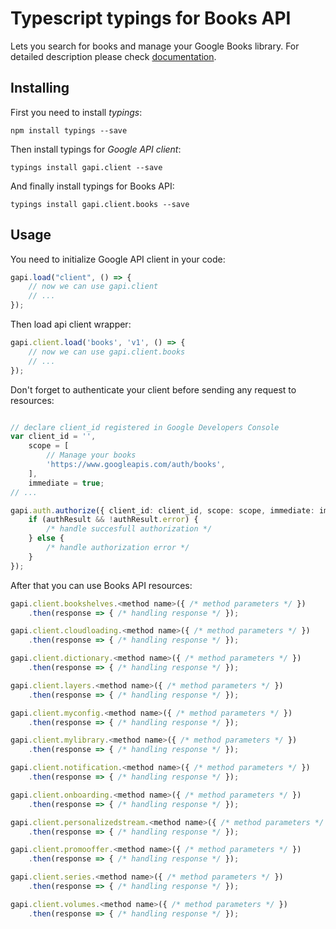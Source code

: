 # Typescript typings for Books API
Lets you search for books and manage your Google Books library.
For detailed description please check [documentation](https://developers.google.com/books/docs/v1/getting_started).

## Installing

First you need to install *typings*:
```
npm install typings --save 
```

Then install typings for *Google API client*:
```
typings install gapi.client --save 
```

And finally install typings for Books API:
```
typings install gapi.client.books --save 
```

## Usage

You need to initialize Google API client in your code:
```typescript
gapi.load("client", () => { 
    // now we can use gapi.client
    // ... 
});
```

Then load api client wrapper:
```typescript
gapi.client.load('books', 'v1', () => {
    // now we can use gapi.client.books
    // ... 
});
```

Don't forget to authenticate your client before sending any request to resources:
```typescript

// declare client_id registered in Google Developers Console
var client_id = '',
    scope = [     
        // Manage your books
        'https://www.googleapis.com/auth/books',
    ],
    immediate = true;
// ...

gapi.auth.authorize({ client_id: client_id, scope: scope, immediate: immediate }, authResult => {
    if (authResult && !authResult.error) {
        /* handle succesfull authorization */
    } else {
        /* handle authorization error */
    }
});            
```

After that you can use Books API resources:

```typescript
gapi.client.bookshelves.<method name>({ /* method parameters */ })
    .then(response => { /* handling response */ });

gapi.client.cloudloading.<method name>({ /* method parameters */ })
    .then(response => { /* handling response */ });

gapi.client.dictionary.<method name>({ /* method parameters */ })
    .then(response => { /* handling response */ });

gapi.client.layers.<method name>({ /* method parameters */ })
    .then(response => { /* handling response */ });

gapi.client.myconfig.<method name>({ /* method parameters */ })
    .then(response => { /* handling response */ });

gapi.client.mylibrary.<method name>({ /* method parameters */ })
    .then(response => { /* handling response */ });

gapi.client.notification.<method name>({ /* method parameters */ })
    .then(response => { /* handling response */ });

gapi.client.onboarding.<method name>({ /* method parameters */ })
    .then(response => { /* handling response */ });

gapi.client.personalizedstream.<method name>({ /* method parameters */ })
    .then(response => { /* handling response */ });

gapi.client.promooffer.<method name>({ /* method parameters */ })
    .then(response => { /* handling response */ });

gapi.client.series.<method name>({ /* method parameters */ })
    .then(response => { /* handling response */ });

gapi.client.volumes.<method name>({ /* method parameters */ })
    .then(response => { /* handling response */ });
```